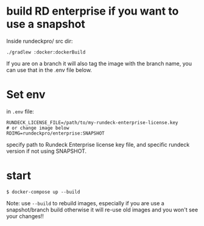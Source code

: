 # build RD enterprise if you want to use a snapshot

Inside rundeckpro/ src dir:

`./gradlew :docker:dockerBuild`

If you are on a branch it will also tag the image with the branch name, you can use that in the .env file below.

# Set env

in `.env` file:

```
RUNDECK_LICENSE_FILE=/path/to/my-rundeck-enterprise-license.key
# or change image below
RDIMG=rundeckpro/enterprise:SNAPSHOT
```

specify path to Rundeck Enterprise license key file, and specific rundeck version if not using SNAPSHOT.

# start

```
$ docker-compose up --build
```

Note: use `--build` to rebuild images, especially if you are use a snapshot/branch build otherwise it will re-use old images and you won't see your changes!!
